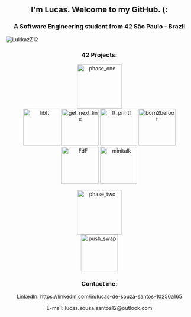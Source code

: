 <h2 align="center">I'm Lucas. Welcome to my GitHub. (:</h2>
<h3 align="center">A Software Engineering student from 42 São Paulo - Brazil</h3>

<p align="left"> <img src="https://komarev.com/ghpvc/?username=LukkazZ12&label=Profile%20views&color=0e75b6&style=flat" alt="LukkazZ12"/> </p>

<h3 align=center>42 Projects:</h3>
<p align="center">
<a href ="https://github.com/LukkazZ12/42Cursus/tree/master/0-phase_one"><img src="https://game.42sp.org.br/static/assets/achievements/phase_onee.png" alt="phase_one" height="120" width="120"/>
<br />
<a href ="https://github.com/LukkazZ12/42Cursus/tree/master/0-phase_one/00-libft"><img src="https://game.42sp.org.br/static/assets/achievements/libftm.png" alt="libft" height="100" width="100"/></a>
<a href="https://github.com/LukkazZ12/42Cursus/tree/master/0-phase_one/01-get_next_line"><img src="https://game.42sp.org.br/static/assets/achievements/get_next_linem.png" alt="get_next_line" height="100" width="100"/></a>
<a href="https://github.com/LukkazZ12/42Cursus/tree/master/0-phase_one/02-ft_printf"><img src="https://game.42sp.org.br/static/assets/achievements/ft_printfm.png" alt="ft_printf" height="100" width="100"/></a>
<a href="https://github.com/LukkazZ12/42Cursus/tree/master/0-phase_one/03-born2beroot"><img src="https://game.42sp.org.br/static/assets/achievements/born2berootm.png" alt="born2beroot" height="100" width="100"/></a>
<a href="https://github.com/LukkazZ12/42Cursus/tree/master/0-phase_one/04-FdF"><img src="https://game.42sp.org.br/static/assets/achievements/fdfm.png" alt="FdF" height="100" width="100"/></a>
<a href="https://github.com/LukkazZ12/42Cursus/tree/master/0-phase_one/05-minitalk"><img src="https://game.42sp.org.br/static/assets/achievements/minitalkm.png" alt="minitalk" height="100" width="100"/></a>

<p align="center">
<a href ="https://github.com/LukkazZ12/42Cursus/tree/master/1-phase_two"><img src="https://game.42sp.org.br/static/assets/achievements/phase_twon.png" alt="phase_two" height="120" width="120"/>
<br />
<a href ="https://github.com/LukkazZ12/42Cursus/tree/master/1-phase_two/10-push_swap"><img src="https://game.42sp.org.br/static/assets/achievements/push_swapo.png" alt="push_swap" height="100" width="100"/></a>
</a>
</p>

<h3 align="center">Contact me:</h3>
<p align="center">
LinkedIn: https://linkedin.com/in/lucas-de-souza-santos-10256a165
</p>
<p align="center">
E-mail: lucas.souza.santos12@outlook.com
</p>
